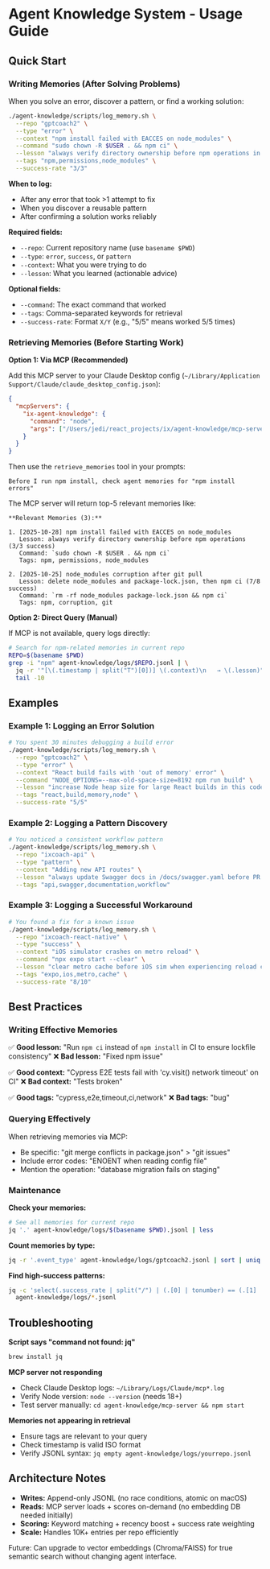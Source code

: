 # Agent Knowledge System - Usage Guide

## Quick Start

### Writing Memories (After Solving Problems)

When you solve an error, discover a pattern, or find a working solution:

```bash
./agent-knowledge/scripts/log_memory.sh \
  --repo "gptcoach2" \
  --type "error" \
  --context "npm install failed with EACCES on node_modules" \
  --command "sudo chown -R $USER . && npm ci" \
  --lesson "always verify directory ownership before npm operations in this repo" \
  --tags "npm,permissions,node_modules" \
  --success-rate "3/3"
```

**When to log:**
- After any error that took >1 attempt to fix
- When you discover a reusable pattern
- After confirming a solution works reliably

**Required fields:**
- `--repo`: Current repository name (use `basename $PWD`)
- `--type`: `error`, `success`, or `pattern`
- `--context`: What you were trying to do
- `--lesson`: What you learned (actionable advice)

**Optional fields:**
- `--command`: The exact command that worked
- `--tags`: Comma-separated keywords for retrieval
- `--success-rate`: Format `X/Y` (e.g., "5/5" means worked 5/5 times)

### Retrieving Memories (Before Starting Work)

**Option 1: Via MCP (Recommended)**

Add this MCP server to your Claude Desktop config (`~/Library/Application Support/Claude/claude_desktop_config.json`):

```json
{
  "mcpServers": {
    "ix-agent-knowledge": {
      "command": "node",
      "args": ["/Users/jedi/react_projects/ix/agent-knowledge/mcp-server/index.js"]
    }
  }
}
```

Then use the `retrieve_memories` tool in your prompts:
```
Before I run npm install, check agent memories for "npm install errors"
```

The MCP server will return top-5 relevant memories like:
```
**Relevant Memories (3):**

1. [2025-10-28] npm install failed with EACCES on node_modules
   Lesson: always verify directory ownership before npm operations (3/3 success)
   Command: `sudo chown -R $USER . && npm ci`
   Tags: npm, permissions, node_modules

2. [2025-10-25] node_modules corruption after git pull
   Lesson: delete node_modules and package-lock.json, then npm ci (7/8 success)
   Command: `rm -rf node_modules package-lock.json && npm ci`
   Tags: npm, corruption, git
```

**Option 2: Direct Query (Manual)**

If MCP is not available, query logs directly:

```bash
# Search for npm-related memories in current repo
REPO=$(basename $PWD)
grep -i "npm" agent-knowledge/logs/$REPO.jsonl | \
  jq -r '"[\(.timestamp | split("T")[0])] \(.context)\n   → \(.lesson)"' | \
  tail -10
```

## Examples

### Example 1: Logging an Error Solution
```bash
# You spent 30 minutes debugging a build error
./agent-knowledge/scripts/log_memory.sh \
  --repo "gptcoach2" \
  --type "error" \
  --context "React build fails with 'out of memory' error" \
  --command "NODE_OPTIONS=--max-old-space-size=8192 npm run build" \
  --lesson "increase Node heap size for large React builds in this codebase" \
  --tags "react,build,memory,node" \
  --success-rate "5/5"
```

### Example 2: Logging a Pattern Discovery
```bash
# You noticed a consistent workflow pattern
./agent-knowledge/scripts/log_memory.sh \
  --repo "ixcoach-api" \
  --type "pattern" \
  --context "Adding new API routes" \
  --lesson "always update Swagger docs in /docs/swagger.yaml before PR or routes won't appear in API explorer" \
  --tags "api,swagger,documentation,workflow"
```

### Example 3: Logging a Successful Workaround
```bash
# You found a fix for a known issue
./agent-knowledge/scripts/log_memory.sh \
  --repo "ixcoach-react-native" \
  --type "success" \
  --context "iOS simulator crashes on metro reload" \
  --command "npx expo start --clear" \
  --lesson "clear metro cache before iOS sim when experiencing reload crashes" \
  --tags "expo,ios,metro,cache" \
  --success-rate "8/10"
```

## Best Practices

### Writing Effective Memories

✅ **Good lesson:** "Run `npm ci` instead of `npm install` in CI to ensure lockfile consistency"
❌ **Bad lesson:** "Fixed npm issue"

✅ **Good context:** "Cypress E2E tests fail with 'cy.visit() network timeout' on CI"
❌ **Bad context:** "Tests broken"

✅ **Good tags:** "cypress,e2e,timeout,ci,network"
❌ **Bad tags:** "bug"

### Querying Effectively

When retrieving memories via MCP:
- Be specific: "git merge conflicts in package.json" > "git issues"
- Include error codes: "ENOENT when reading config file"
- Mention the operation: "database migration fails on staging"

### Maintenance

**Check your memories:**
```bash
# See all memories for current repo
jq '.' agent-knowledge/logs/$(basename $PWD).jsonl | less
```

**Count memories by type:**
```bash
jq -r '.event_type' agent-knowledge/logs/gptcoach2.jsonl | sort | uniq -c
```

**Find high-success patterns:**
```bash
jq -c 'select(.success_rate | split("/") | (.[0] | tonumber) == (.[1] | tonumber))' \
  agent-knowledge/logs/*.jsonl
```

## Troubleshooting

**Script says "command not found: jq"**
```bash
brew install jq
```

**MCP server not responding**
- Check Claude Desktop logs: `~/Library/Logs/Claude/mcp*.log`
- Verify Node version: `node --version` (needs 18+)
- Test server manually: `cd agent-knowledge/mcp-server && npm start`

**Memories not appearing in retrieval**
- Ensure tags are relevant to your query
- Check timestamp is valid ISO format
- Verify JSONL syntax: `jq empty agent-knowledge/logs/yourrepo.jsonl`

## Architecture Notes

- **Writes:** Append-only JSONL (no race conditions, atomic on macOS)
- **Reads:** MCP server loads + scores on-demand (no embedding DB needed initially)
- **Scoring:** Keyword matching + recency boost + success rate weighting
- **Scale:** Handles 10K+ entries per repo efficiently

Future: Can upgrade to vector embeddings (Chroma/FAISS) for true semantic search without changing agent interface.
